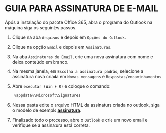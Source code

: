 # GUIA PARA ASSINATURA DE E-MAIL

Após a instalação do pacote Office 365, abra o programa do Outlook na máquina siga os seguintes passos.

1. Clique na aba `Arquivos` e depois em `Opções do Outlook`.

2. Clique na opção `Email` e depois em `Assinaturas`.

3. Na aba `Assinaturas de Email`, crie uma nova assinatura com nome e deixa conteúdo em branco.

4. Na mesma janela, em `Escolha a assinatura padrão`, selecione a assinatura nova criada em `Novas mensagens` e `Respostas/encaminhamentos`

5. Abre `executar (Win + R)` e coloque o comando:

```powershell
    %appdata%\Microsoft\Signatures
```

6. Nessa pasta edite o arquivo HTML da assinatura criada no outlook, siga o modelo de exemplo **[assinatura](./assinatura.html)**.

7. Finalizado todo o processo, abre o `Outlook` e crie um novo email e verifique se a assinatura está correta.